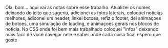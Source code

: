 Ola, bom... aqui vai as notas sobre esse trabalho. Atualizei os nomes, deixando do jeito que sugeriu, adicionei as fotos laterais, coloquei noticias melhores, adiconei um header, linkei botoes, refiz o footer, dei animaçoes de botoes, uma simulação de loading, e animaçoes gerais nos blocos de noticia. No CSS onde foi bem mais trabalhado coloquei "infos" deixando mais facil de você navegar nele e saber onde cada coisa fica. espero que goste
